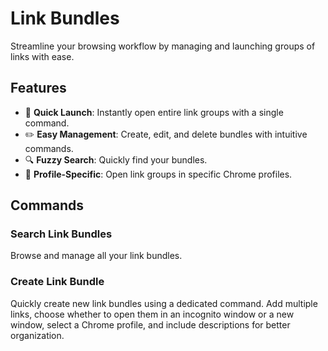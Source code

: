 # Link Bundles

Streamline your browsing workflow by managing and launching groups of links with ease.

## Features

- 🚀 **Quick Launch**: Instantly open entire link groups with a single command.
- ✏️ **Easy Management**: Create, edit, and delete bundles with intuitive commands.
- 🔍 **Fuzzy Search**: Quickly find your bundles.
- 🎯 **Profile-Specific**: Open link groups in specific Chrome profiles.

## Commands

### Search Link Bundles

Browse and manage all your link bundles.

### Create Link Bundle

Quickly create new link bundles using a dedicated command. Add multiple links, choose whether to open them in an incognito window or a new window, select a Chrome profile, and include descriptions for better organization.
